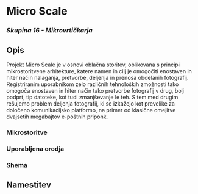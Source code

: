 # Micro Scale
### *Skupina 16 - Mikrovrtičkarja*

## Opis
Projekt Micro Scale je v osnovi oblačna storitev, oblikovana s principi mikrostoritvene arhitekture, katere namen in cilj je omogočiti enostaven in hiter način nalaganja, pretvorbe, deljenja in prenosa obdelanih fotografij. Registriranim uporabnikom zelo različnih tehnoloških zmožnosti tako omogoča enostaven in hiter način tako pretvorbe fotografij v drug, bolj podprt, tip datoteke, kot tudi zmanjševanje le teh. S tem med drugim rešujemo problem deljenja fotografij, ki se izkažejo kot prevelike za določeno komunikacijsko platformo, na primer od klasične omejitve dvajsetih megabajtov e-poštnih priponk.

### Mikrostoritve

### Uporabljena orodja

### Shema

## Namestitev

